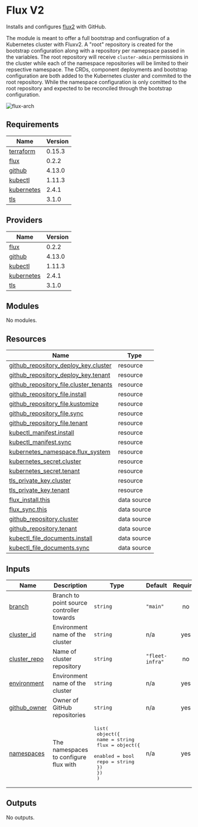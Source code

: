 # Flux V2

Installs and configures [flux2](https://github.com/fluxcd/flux2) with GitHub.

The module is meant to offer a full bootstrap and confiugration of a Kubernetes cluster
with Fluxv2. A "root" repository is created for the bootstrap configuration along with a
repository per namepsace passed in the variables. The root repository will receive `cluster-admin`
permissions in the cluster while each of the namespace repositories will be limited to their
repsective namespace. The CRDs, component deployments and bootstrap configuration are both
added to the Kubernetes cluster and commited to the root repository. While the namespace
configuration is only comitted to the root repository and expected to be reconciled through
the bootstrap configuration.

![flux-arch](../../../assets/fluxcd-v2.jpg)

## Requirements

| Name | Version |
|------|---------|
| <a name="requirement_terraform"></a> [terraform](#requirement\_terraform) | 0.15.3 |
| <a name="requirement_flux"></a> [flux](#requirement\_flux) | 0.2.2 |
| <a name="requirement_github"></a> [github](#requirement\_github) | 4.13.0 |
| <a name="requirement_kubectl"></a> [kubectl](#requirement\_kubectl) | 1.11.3 |
| <a name="requirement_kubernetes"></a> [kubernetes](#requirement\_kubernetes) | 2.4.1 |
| <a name="requirement_tls"></a> [tls](#requirement\_tls) | 3.1.0 |

## Providers

| Name | Version |
|------|---------|
| <a name="provider_flux"></a> [flux](#provider\_flux) | 0.2.2 |
| <a name="provider_github"></a> [github](#provider\_github) | 4.13.0 |
| <a name="provider_kubectl"></a> [kubectl](#provider\_kubectl) | 1.11.3 |
| <a name="provider_kubernetes"></a> [kubernetes](#provider\_kubernetes) | 2.4.1 |
| <a name="provider_tls"></a> [tls](#provider\_tls) | 3.1.0 |

## Modules

No modules.

## Resources

| Name | Type |
|------|------|
| [github_repository_deploy_key.cluster](https://registry.terraform.io/providers/integrations/github/4.13.0/docs/resources/repository_deploy_key) | resource |
| [github_repository_deploy_key.tenant](https://registry.terraform.io/providers/integrations/github/4.13.0/docs/resources/repository_deploy_key) | resource |
| [github_repository_file.cluster_tenants](https://registry.terraform.io/providers/integrations/github/4.13.0/docs/resources/repository_file) | resource |
| [github_repository_file.install](https://registry.terraform.io/providers/integrations/github/4.13.0/docs/resources/repository_file) | resource |
| [github_repository_file.kustomize](https://registry.terraform.io/providers/integrations/github/4.13.0/docs/resources/repository_file) | resource |
| [github_repository_file.sync](https://registry.terraform.io/providers/integrations/github/4.13.0/docs/resources/repository_file) | resource |
| [github_repository_file.tenant](https://registry.terraform.io/providers/integrations/github/4.13.0/docs/resources/repository_file) | resource |
| [kubectl_manifest.install](https://registry.terraform.io/providers/gavinbunney/kubectl/1.11.3/docs/resources/manifest) | resource |
| [kubectl_manifest.sync](https://registry.terraform.io/providers/gavinbunney/kubectl/1.11.3/docs/resources/manifest) | resource |
| [kubernetes_namespace.flux_system](https://registry.terraform.io/providers/hashicorp/kubernetes/2.4.1/docs/resources/namespace) | resource |
| [kubernetes_secret.cluster](https://registry.terraform.io/providers/hashicorp/kubernetes/2.4.1/docs/resources/secret) | resource |
| [kubernetes_secret.tenant](https://registry.terraform.io/providers/hashicorp/kubernetes/2.4.1/docs/resources/secret) | resource |
| [tls_private_key.cluster](https://registry.terraform.io/providers/hashicorp/tls/3.1.0/docs/resources/private_key) | resource |
| [tls_private_key.tenant](https://registry.terraform.io/providers/hashicorp/tls/3.1.0/docs/resources/private_key) | resource |
| [flux_install.this](https://registry.terraform.io/providers/fluxcd/flux/0.2.2/docs/data-sources/install) | data source |
| [flux_sync.this](https://registry.terraform.io/providers/fluxcd/flux/0.2.2/docs/data-sources/sync) | data source |
| [github_repository.cluster](https://registry.terraform.io/providers/integrations/github/4.13.0/docs/data-sources/repository) | data source |
| [github_repository.tenant](https://registry.terraform.io/providers/integrations/github/4.13.0/docs/data-sources/repository) | data source |
| [kubectl_file_documents.install](https://registry.terraform.io/providers/gavinbunney/kubectl/1.11.3/docs/data-sources/file_documents) | data source |
| [kubectl_file_documents.sync](https://registry.terraform.io/providers/gavinbunney/kubectl/1.11.3/docs/data-sources/file_documents) | data source |

## Inputs

| Name | Description | Type | Default | Required |
|------|-------------|------|---------|:--------:|
| <a name="input_branch"></a> [branch](#input\_branch) | Branch to point source controller towards | `string` | `"main"` | no |
| <a name="input_cluster_id"></a> [cluster\_id](#input\_cluster\_id) | Environment name of the cluster | `string` | n/a | yes |
| <a name="input_cluster_repo"></a> [cluster\_repo](#input\_cluster\_repo) | Name of cluster repository | `string` | `"fleet-infra"` | no |
| <a name="input_environment"></a> [environment](#input\_environment) | Environment name of the cluster | `string` | n/a | yes |
| <a name="input_github_owner"></a> [github\_owner](#input\_github\_owner) | Owner of GitHub repositories | `string` | n/a | yes |
| <a name="input_namespaces"></a> [namespaces](#input\_namespaces) | The namespaces to configure flux with | <pre>list(<br>    object({<br>      name = string<br>      flux = object({<br>        enabled = bool<br>        repo    = string<br>      })<br>    })<br>  )</pre> | n/a | yes |

## Outputs

No outputs.
